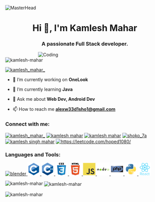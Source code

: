 ![MasterHead](https://visme.co/blog/wp-content/uploads/2019/10/animated-presentation-software-header-wide.gif)
<h1 align="center">Hi 👋, I'm Kamlesh Mahar</h1>
<h3 align="center">A passionate Full Stack developer.</h3>
<img align="right" alt="Coding" width="400" src="https://media4.giphy.com/media/uB86ZyWQsnFSGYe2sA/giphy.gif?cid=790b761181554e714fc6bb5595e4968f86206185470ed461&rid=giphy.gif&ct=g"/>

<p align="left"> <img src="https://komarev.com/ghpvc/?username=kamlesh-mahar&label=Profile%20views&color=0e75b6&style=flat" alt="kamlesh-mahar" /> </p>

<p align="left"> <a href="https://twitter.com/kamlesh_mahar_" target="blank"><img src="https://img.shields.io/twitter/follow/kamlesh_mahar_?logo=twitter&style=for-the-badge" alt="kamlesh_mahar_" /></a> </p>

- 🔭 I’m currently working on **OneLook**

- 🌱 I’m currently learning **Java**

- 💬 Ask me about **Web Dev, Android Dev**

- 📫 How to reach me **alexw33d1sho1@gmail.com**

<h3 align="left">Connect with me:</h3>
<p align="left">
<a href="https://twitter.com/kamlesh_mahar_" target="blank"><img align="center" src="https://raw.githubusercontent.com/rahuldkjain/github-profile-readme-generator/master/src/images/icons/Social/twitter.svg" alt="kamlesh_mahar_" height="30" width="40" /></a>
<a href="https://linkedin.com/in/kamlesh mahar" target="blank"><img align="center" src="https://raw.githubusercontent.com/rahuldkjain/github-profile-readme-generator/master/src/images/icons/Social/linked-in-alt.svg" alt="kamlesh mahar" height="30" width="40" /></a>
<a href="https://fb.com/kamlesh mahar" target="blank"><img align="center" src="https://raw.githubusercontent.com/rahuldkjain/github-profile-readme-generator/master/src/images/icons/Social/facebook.svg" alt="kamlesh mahar" height="30" width="40" /></a>
<a href="https://instagram.com/shoko_7a" target="blank"><img align="center" src="https://raw.githubusercontent.com/rahuldkjain/github-profile-readme-generator/master/src/images/icons/Social/instagram.svg" alt="shoko_7a" height="30" width="40" /></a>
<a href="https://www.hackerrank.com/kamlesh singh mahar" target="blank"><img align="center" src="https://raw.githubusercontent.com/rahuldkjain/github-profile-readme-generator/master/src/images/icons/Social/hackerrank.svg" alt="kamlesh singh mahar" height="30" width="40" /></a>
<a href="https://www.leetcode.com/https://leetcode.com/hoped1080/" target="blank"><img align="center" src="https://raw.githubusercontent.com/rahuldkjain/github-profile-readme-generator/master/src/images/icons/Social/leet-code.svg" alt="https://leetcode.com/hoped1080/" height="30" width="40" /></a>
</p>

<h3 align="left">Languages and Tools:</h3>
<p align="left"> <a href="https://www.blender.org/" target="_blank" rel="noreferrer"> <img src="https://download.blender.org/branding/community/blender_community_badge_white.svg" alt="blender" width="40" height="40"/> </a> <a href="https://www.cprogramming.com/" target="_blank" rel="noreferrer"> <img src="https://raw.githubusercontent.com/devicons/devicon/master/icons/c/c-original.svg" alt="c" width="40" height="40"/> </a> <a href="https://www.w3schools.com/cpp/" target="_blank" rel="noreferrer"> <img src="https://raw.githubusercontent.com/devicons/devicon/master/icons/cplusplus/cplusplus-original.svg" alt="cplusplus" width="40" height="40"/> </a> <a href="https://www.w3schools.com/css/" target="_blank" rel="noreferrer"> <img src="https://raw.githubusercontent.com/devicons/devicon/master/icons/css3/css3-original-wordmark.svg" alt="css3" width="40" height="40"/> </a> <a href="https://www.w3.org/html/" target="_blank" rel="noreferrer"> <img src="https://raw.githubusercontent.com/devicons/devicon/master/icons/html5/html5-original-wordmark.svg" alt="html5" width="40" height="40"/> </a> <a href="https://developer.mozilla.org/en-US/docs/Web/JavaScript" target="_blank" rel="noreferrer"> <img src="https://raw.githubusercontent.com/devicons/devicon/master/icons/javascript/javascript-original.svg" alt="javascript" width="40" height="40"/> </a> <a href="https://nodejs.org" target="_blank" rel="noreferrer"> <img src="https://raw.githubusercontent.com/devicons/devicon/master/icons/nodejs/nodejs-original-wordmark.svg" alt="nodejs" width="40" height="40"/> </a> <a href="https://www.php.net" target="_blank" rel="noreferrer"> <img src="https://raw.githubusercontent.com/devicons/devicon/master/icons/php/php-original.svg" alt="php" width="40" height="40"/> </a> <a href="https://www.python.org" target="_blank" rel="noreferrer"> <img src="https://raw.githubusercontent.com/devicons/devicon/master/icons/python/python-original.svg" alt="python" width="40" height="40"/> </a> <a href="https://reactjs.org/" target="_blank" rel="noreferrer"> <img src="https://raw.githubusercontent.com/devicons/devicon/master/icons/react/react-original-wordmark.svg" alt="react" width="40" height="40"/> </a> </p>

<p><img align="left" src="https://github-readme-stats.vercel.app/api/top-langs?username=kamlesh-mahar&show_icons=true&locale=en&layout=compact" alt="kamlesh-mahar" /></p>

<p>&nbsp;<img align="center" src="https://github-readme-stats.vercel.app/api?username=kamlesh-mahar&show_icons=true&locale=en" alt="kamlesh-mahar" /></p>

<p><img align="center" src="https://github-readme-streak-stats.herokuapp.com/?user=kamlesh-mahar&" alt="kamlesh-mahar" /></p>
